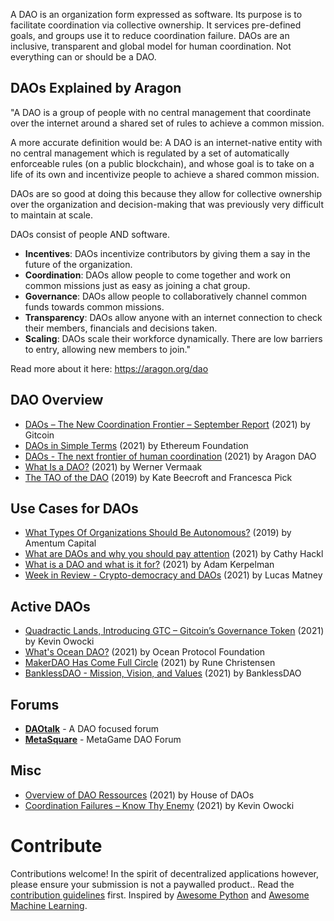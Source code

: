 A DAO is an organization form expressed as software. Its purpose is to facilitate coordination via collective ownership. It services pre-defined goals, and groups use it to reduce coordination failure. DAOs are an inclusive, transparent and global model for human coordination. Not everything can or should be a DAO.
## DAOs Explained by Aragon

"A DAO is a group of people with no central management that coordinate over the internet around a shared set of rules to achieve a common mission.

A more accurate definition would be: A DAO is an internet-native entity with no central management which is regulated by a set of automatically enforceable rules (on a public blockchain), and whose goal is to take on a life of its own and incentivize people to achieve a shared common mission.

DAOs are so good at doing this because they allow for collective ownership over the organization and decision-making that was previously very difficult to maintain at scale.

DAOs consist of people AND software.

- **Incentives**: DAOs incentivize contributors by giving them a say in the future of the organization.
- **Coordination**: DAOs allow people to come together and work on common missions just as easy as joining a chat group.
- **Governance**: DAOs allow people to collaboratively channel common funds towards common missions.
- **Transparency**: DAOs allow anyone with an internet connection to check their members, financials and decisions taken.
- **Scaling**: DAOs scale their workforce dynamically. There are low barriers to entry, allowing new members to join."

Read more about it here: https://aragon.org/dao

## DAO Overview

- [DAOs – The New Coordination Frontier – September Report](https://docs.google.com/presentation/d/1fLJvPOvibcCUpJ9ES44_cdoX5Hb7LpDaloGWz5FbUEM/mobilepresent?slide=id.gec41538503_0_399) (2021) by Gitcoin
- [DAOs in Simple Terms](https://ethereum.org/en/dao/) (2021) by Ethereum Foundation
- [DAOs - The next frontier of human coordination](https://aragon.org/dao) (2021) by Aragon DAO
- [What Is a DAO?](https://coinmarketcap.com/alexandria/article/what-is-a-dao) (2021) by Werner Vermaak
- [The TAO of the DAO](https://guide.taoofthedao.org/) (2019) by Kate Beecroft and Francesca Pick

## Use Cases for DAOs

- [What Types Of Organizations Should Be Autonomous?](https://amentum.substack.com/p/what-types-of-organizations-should) (2019) by Amentum Capital
- [What are DAOs and why you should pay attention](https://www.forbes.com/sites/cathyhackl/2021/06/01/what-are-daos-and-why-you-should-pay-attention/) (2021) by Cathy Hackl
- [What is a DAO and what is it for?](https://daohaus.substack.com/p/-what-is-a-dao-and-what-is-it-for) (2021) by Adam Kerpelman
- [Week in Review - Crypto-democracy and DAOs](https://newsletterest.com/message/72118/Week-in-Review-Cryptodemocracy-and-DAOs) (2021) by Lucas Matney

## Active DAOs

- [Quadractic Lands, Introducing GTC – Gitcoin’s Governance Token](https://gitcoin.co/blog/introducing-gtc-gitcoins-governance-token/) (2021) by Kevin Owocki
- [What's Ocean DAO?](https://github.com/oceanprotocol/oceandao/wiki) (2021) by Ocean Protocol Foundation
- [MakerDAO Has Come Full Circle](https://blog.makerdao.com/makerdao-has-come-full-circle/) (2021) by Rune Christensen
- [BanklessDAO - Mission, Vision, and Values](https://www.notion.so/Mission-Vision-and-Values-05d66a9089d643d4981ffcad9e446163) (2021) by BanklessDAO

## Forums

- [**DAOtalk**](https://daotalk.org/) - A DAO focused forum
- [**MetaSquare**](https://forum.metagame.wtf/) - MetaGame DAO Forum

## Misc

- [Overview of DAO Ressources](https://wiki.metagame.wtf/docs/great-houses/house-of-daos) (2021) by House of DAOs
- [Coordination Failures – Know Thy Enemy](https://newsletter.banklesshq.com/p/know-thy-enemy-coordination-failures) (2021) by Kevin Owocki

# Contribute
Contributions welcome!  In the spirit of decentralized applications however, please ensure your submission is not a paywalled product.. Read the [contribution guidelines](contributing.md) first. Inspired by [Awesome Python](https://github.com/vinta/awesome-python) and [Awesome Machine Learning](https://github.com/josephmisiti/awesome-machine-learning).
